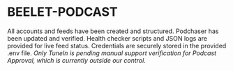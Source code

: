 # BEELET-PODCAST
All accounts and feeds have been created and structured. Podchaser has been updated and verified. Health checker scripts and JSON logs are provided for live feed status. Credentials are securely stored in the provided .env file. *Only TuneIn is pending manual support verification for Podcast Approval, which is currently outside our control.*
